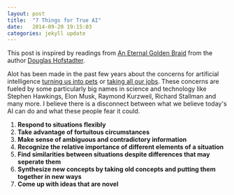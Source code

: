 ```yaml
---
layout: post
title:  "7 Things for True AI"
date:   2014-09-20 19:15:03
categories: jekyll update
---
```


This post is inspired by readings from [An Eternal Golden Braid] from the author [Douglas Hofstadter].

Alot has been made in the past few years about the concerns for artificial intelligence [turning us into pets] or [taking all our jobs].
 These concerns are fueled by some particularly big names in science and technology like Stephen Hawkings, Elon Musk, Raymond Kurzweil, Richard Stallman and many more.
 I believe there is a disconnect between what we believe today's AI can do and what these people fear it could.
 
 
1. <strong>Respond to situations flexibly</strong>
2. <strong>Take advantage of fortuitous circumstances</strong>
3. <strong>Make sense of ambiguous and contradictory information</strong>
4. <strong>Recognize the relative importance of different elements of a situation</strong>
5. <strong>Find similarities between situations despite differences that may seperate them</strong>
6. <strong>Synthesize new concepts by taking old concepts and putting them together in new ways </strong>
7. <strong>Come up with ideas that are novel</strong>


[jekyll]:      http://jekyllrb.com
[jekyll-gh]:   https://github.com/jekyll/jekyll
[jekyll-help]: https://github.com/jekyll/jekyll-help
[Douglas Hofstadter]: https://en.wikipedia.org/wiki/Douglas_Hofstadter
[An Eternal Golden Braid]: http://www.amazon.ca/Godel-Escher-Bach-Eternal-Golden/dp/0465026567
[taking all our jobs]: https://www.youtube.com/watch?v=7Pq-S557XQU
[turning us into pets]: http://www.theguardian.com/technology/2015/jun/25/apple-co-founder-steve-wozniak-says-humans-will-be-robots-pets
